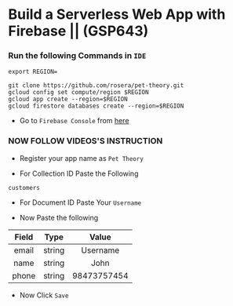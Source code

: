 # Build a Serverless Web App with Firebase || (GSP643)

### Run the following Commands in `IDE`
```
export REGION=
```
```
git clone https://github.com/rosera/pet-theory.git
gcloud config set compute/region $REGION
gcloud app create --region=$REGION
gcloud firestore databases create --region=$REGION
```
* Go to `Firebase Console` from [here](https://console.firebase.google.com/)

### NOW FOLLOW VIDEOS'S INSTRUCTION

* Register your app name as `Pet Theory`

* For Collection ID Paste the Following

```
customers
```

* For Document ID Paste Your `Username`

* Now Paste the following

| Field |  Type  | Value |
| :---: | :----: | :----: |
| email | string | Username |
| name  | string | John |
| phone | string | 98473757454 |

* Now Click `Save`